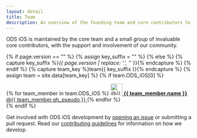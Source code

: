 ```yaml
---
layout: detail
title: Team
description: An overview of the founding team and core contributors to ODS iOS.
---
```


ODS iOS is maintained by the core team and a small group of invaluable core contributors, with the support and involvement of our community.

{% if page.version == "" %}
{% assign key_suffix = "" %}
{% else %}
{% capture key_suffix %}_{{ page.version | replace: '.', '_' }}{% endcapture %}
{% endif %}
{% capture team_key %}team{{ key_suffix }}{% endcapture %}
{% assign team = site.data[team_key] %}
{% if team.ODS_iOS[0] %}
<div class="list-group mb-3">
  {% for team_member in team.ODS_iOS %}
    <a class="list-group-item list-group-item-action d-flex align-items-center" href="https://github.com/{{ team_member.gh_pseudo }}">
      <img src="https://github.com/{{ team_member.gh_pseudo }}.png" alt="@{{ team_member.gh_pseudo }}" width="32" height="32" class="me-2" loading="lazy">
      <span class="fw-normal">
        <strong>{{ team_member.name }}</strong> @{{ team_member.gh_pseudo }}
      </span>
    </a>
  {% endfor %}
</div>
{% endif %}

Get involved with ODS iOS development by [opening an issue](https://github.com/Orange-OpenSource/ods-ios/issues/new/choose) or submitting a pull request. Read our [contributing guidelines](https://github.com/Orange-OpenSource/ods-ios/blob/main/CONTRIBUTING.md) for information on how we develop.

